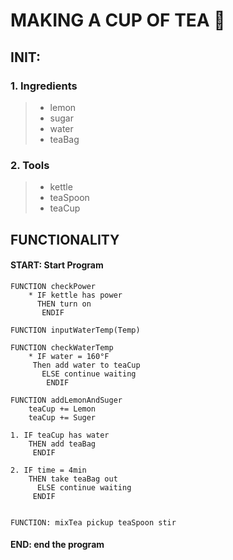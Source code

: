 <!-- Functionality (use case) - I want to use a kettle to make tea

Does kettle have power
Does kettle have water
User turns on kettle
User sets water temperature
User pours water in teacup -->

# MAKING A CUP OF TEA 🍵

## INIT:
### 1. Ingredients 
 > * lemon  
 > * sugar  
 > * water  
 > * teaBag  

### 2. Tools
 > * kettle  
 > * teaSpoon  
 > * teaCup  

## FUNCTIONALITY  

#### START: Start Program
```
FUNCTION checkPower
    * IF kettle has power
      THEN turn on
       ENDIF

FUNCTION inputWaterTemp(Temp)

FUNCTION checkWaterTemp
    * IF water = 160°F
     Then add water to teaCup
       ELSE continue waiting
        ENDIF

FUNCTION addLemonAndSuger
    teaCup += Lemon
    teaCup += Suger

1. IF teaCup has water
    THEN add teaBag
     ENDIF

2. IF time = 4min
    THEN take teaBag out
      ELSE continue waiting
     ENDIF


FUNCTION: mixTea pickup teaSpoon stir
```
#### END: end the program




